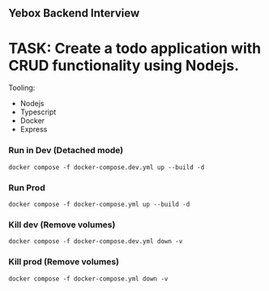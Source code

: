 ## Yebox Backend Interview

# TASK: Create a todo application with CRUD functionality using Nodejs.

Tooling:
- Nodejs
- Typescript
- Docker
- Express

### Run  in Dev (Detached mode)

``` docker compose -f docker-compose.dev.yml up --build -d ```

### Run Prod

``` docker compose -f docker-compose.yml up --build -d ```

### Kill dev (Remove volumes)
``` docker compose -f docker-compose.dev.yml down -v ```

### Kill prod (Remove volumes)
``` docker compose -f docker-compose.yml down -v ```
